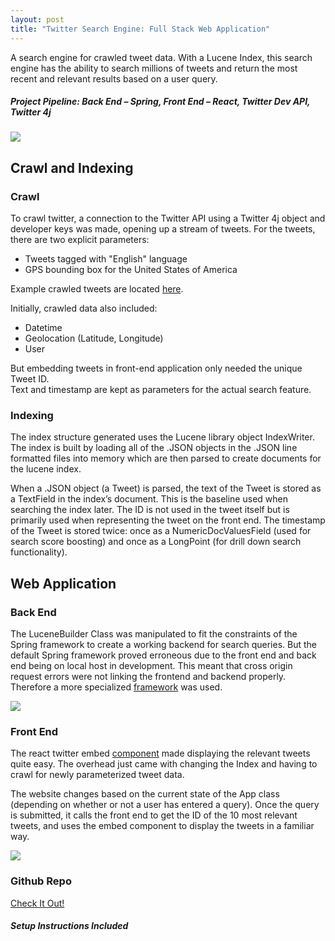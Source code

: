 ```yaml
---
layout: post
title: "Twitter Search Engine: Full Stack Web Application"
---
```


A search engine for crawled tweet data. With a Lucene Index, this search engine has the ability to search millions of tweets and return the most recent and relevant results based on a user query.

##### Project Pipeline: Back End – Spring, Front End – React, Twitter Dev API, Twitter 4j

<img src="{{ site.url }}/assets/Files/TwitterSearch/front_end_search.png"/>

## Crawl and Indexing

### Crawl

To crawl twitter, a connection to the Twitter API using a Twitter 4j object and developer keys was made, opening up a stream of tweets. For the tweets, there are two explicit parameters:
* Tweets tagged with "English" language
* GPS bounding box for the United States of America

Example crawled tweets are located [here](https://github.com/athom031/TwitterCrawlAndSearch/tree/master/crawl_index/data-sample).

Initially, crawled data also included:
* Datetime
* Geolocation (Latitude, Longitude)
* User

But embedding tweets in front-end application only needed the unique Tweet ID.</br>
Text and timestamp are kept as parameters for the actual search feature.

### Indexing

The index structure generated uses the Lucene library object IndexWriter. The index is built by loading all of the .JSON objects in the .JSON line formatted files into memory which are then parsed to create documents for the lucene index.

When a .JSON object (a Tweet) is parsed, the text of the Tweet is stored as a TextField in the index’s document. This is the baseline used when searching the index later. The ID is not used in the tweet itself but is primarily used when representing the tweet on the front end. The timestamp of the Tweet is stored twice: once as a NumericDocValuesField (used for search score boosting) and once as a LongPoint (for drill down search functionality).

## Web Application

### Back End

The LuceneBuilder Class was manipulated to fit the constraints of the Spring framework to create a working backend for search queries. But the default Spring framework proved erroneous due to the front end and back end being on local host in development. This meant that cross origin request errors were not linking the frontend and backend properly. Therefore a more specialized [framework](https://spring.io/guides/gs/rest-service-cors/) was used.

<img src="{{ site.url }}/assets/Files/TwitterSearch/back_end.png"/>

### Front End

The react twitter embed [component](https://www.npmjs.com/package/react-twitter-embed) made displaying the relevant tweets quite easy. The overhead just came with changing the Index and having to crawl for newly parameterized tweet data.

The website changes based on the current state of the App class (depending on whether or not a user has entered a query). Once the query is submitted, it calls the front end to get the ID of the 10 most relevant tweets, and uses the embed component to display the tweets in a familiar way.

<img src="{{ site.url }}/assets/Files/TwitterSearch/front_end_result.png"/>


### Github Repo

[Check It Out!](https://github.com/athom031/TwitterCrawlAndSearch)
##### Setup Instructions Included
